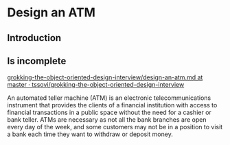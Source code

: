 # Design an ATM

## Introduction

## Is incomplete

[grokking-the-object-oriented-design-interview/design-an-atm.md at master · tssovi/grokking-the-object-oriented-design-interview](https://github.com/tssovi/grokking-the-object-oriented-design-interview/blob/master/object-oriented-design-case-studies/design-an-atm.md)

An automated teller machine (ATM) is an electronic telecommunications instrument that provides the clients of a financial institution with access to financial transactions in a public space without the need for a cashier or bank teller. ATMs are necessary as not all the bank branches are open every day of the week, and some customers may not be in a position to visit a bank each time they want to withdraw or deposit money.